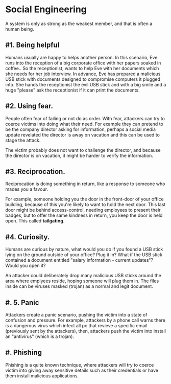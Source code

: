 # Social Engineering

A system is only as strong as the weakest member, and that is often a human being.

## \#1. Being helpful

Humans usually are happy to helps another person.
In this scenario, Eve runs into the reception of a big corporate office with her papers soaked in coffee.. So the receptionist, wants to help Eve with her documents which she needs for her job interview.
In advance, Eve has prepared a malicious USB stick with documents designed to compromise computers it plugged into.
She hands the receptionist the evil USB stick and with a big smile and a huge "please" ask the receptionist if it can print the documents.

## \#2. Using fear.

People often fear of failing or not do as order.
With fear, attackers can try to coerce victims into doing what their need.
For example they can pretend to be the company director asking for information, perhaps a social media update revelated the director is away on vacation and this can be used to stage the attack.

The victim probably does not want to challenge the director, and because the director is on vacation, it might be harder to verify the information.

## \#3. Reciprocation.


Reciprocation is doing something in return, like a response to someone who mades you a favour.

For example, someone holding you the door in the front-door of your office building, because of this you're likely to want to hold the next door.
This last door might be behind access-control, needing employees to present their badges, but to offer the same kindness in return, you keep the door is held open.
This called **tailgating**.


## \#4. Curiosity.

Humans are curious by nature, what would you do if you found a USB stick lying on the ground outside of your office? Plug it in? What if the USB stick contained a document entitled "salary information - current updates"? Would you open it?

An attacker could deliberately drop many malicious USB sticks around the area where emplyees reside, hoping someone will plug them in.
The files inside can be viruses masked (trojan) as a normal and legit document.  


## \#. 5. Panic

Attackers create a panic scenario, pushing the victim into a state of confusion and pressure.
For example, attackers by a phone call warns there is a dangerous virus which infect all pc that revieve a specific email (previously sent by the attackers), then, attackers push the victim into install an "antivirus" (which is a trojan).


## \#. Phishing

Phishing is a quite known technique, where attackers will try to coerce victim into giving away sensitive details such as their credentials or have them install malicious applications.


